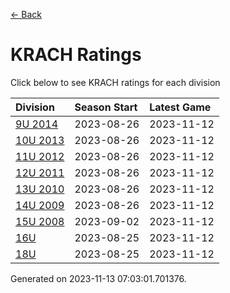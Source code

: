 [<- Back](../readme.md)
# KRACH Ratings
Click below to see KRACH ratings for each division

| Division | Season Start | Latest Game |
| :-- | :-- | :-- |
| [9U 2014](9U-2014-ratings.md) | 2023-08-26 | 2023-11-12 |
| [10U 2013](10U-2013-ratings.md) | 2023-08-26 | 2023-11-12 |
| [11U 2012](11U-2012-ratings.md) | 2023-08-26 | 2023-11-12 |
| [12U 2011](12U-2011-ratings.md) | 2023-08-26 | 2023-11-12 |
| [13U 2010](13U-2010-ratings.md) | 2023-08-26 | 2023-11-12 |
| [14U 2009](14U-2009-ratings.md) | 2023-08-26 | 2023-11-12 |
| [15U 2008](15U-2008-ratings.md) | 2023-09-02 | 2023-11-12 |
| [16U](16U-ratings.md) | 2023-08-25 | 2023-11-12 |
| [18U](18U-ratings.md) | 2023-08-25 | 2023-11-12 |

Generated on 2023-11-13 07:03:01.701376.

